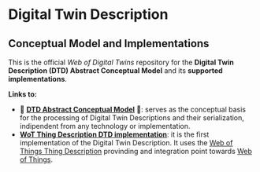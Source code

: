 # Digital Twin Description
## Conceptual Model and Implementations
This is the official *Web of Digital Twins* repository for the **Digital Twin Description (DTD) Abstract Conceptual Model** and its **supported implementations**.

**Links to:**
- :page_facing_up: **[DTD Abstract Conceptual Model](https://github.com/Web-of-Digital-Twins/dtd-conceptual-model/blob/main/abstract-conceptual-model.md)** :page_facing_up:: serves as the conceptual basis for the processing of Digital Twin Descriptions and their serialization, indipendent from any technology or implementation.
- **[WoT Thing Description DTD implementation](https://github.com/Web-of-Digital-Twins/dtd-conceptual-model/blob/main/implementations/wot/wot-mappings.md)**: it is the first implementation of the Digital Twin Description. It uses the [Web of Things Thing Description](https://www.w3.org/TR/wot-thing-description/) provinding and integration point towards [Web of Things](https://www.w3.org/TR/wot-architecture/).